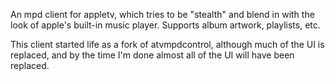 An mpd client for appletv, which tries to be "stealth" and blend in with the look of apple's built-in music player.  Supports album artwork, playlists, etc.

This client started life as a fork of atvmpdcontrol, although much of the UI is replaced, and by the time I'm done almost all of the UI will have been replaced.